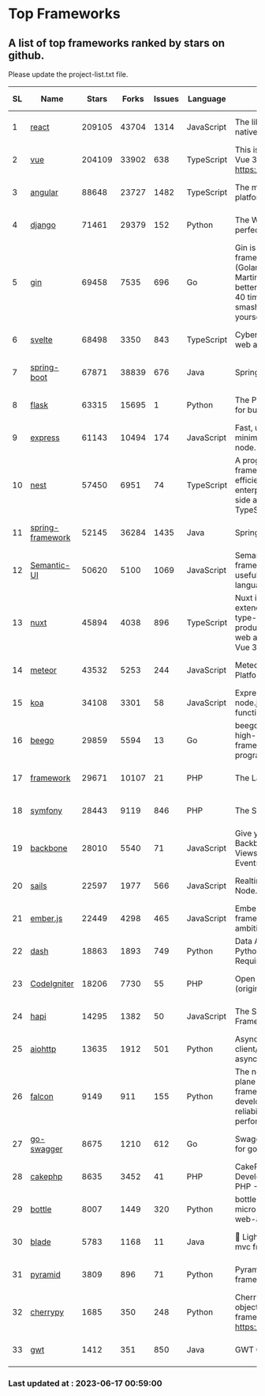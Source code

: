 # Top Frameworks
## A list of top frameworks ranked by stars on github.  
Please update the project-list.txt file.

| SL| Name  | Stars| Forks| Issues | Language | Description | Last Commit |
| --| ------| -----| ---- | ------ | -------- | ----------- | ----------- |
| 1 | [react](https://github.com/facebook/react) | 209105 | 43704 | 1314 | JavaScript | The library for web and native user interfaces | 2023-06-16 13:57:03 |
| 2 | [vue](https://github.com/vuejs/vue) | 204109 | 33902 | 638 | TypeScript | This is the repo for Vue 2. For Vue 3, go to https://github.com/vuejs/core | 2023-04-27 09:43:19 |
| 3 | [angular](https://github.com/angular/angular) | 88648 | 23727 | 1482 | TypeScript | The modern web developer’s platform | 2023-06-16 08:51:10 |
| 4 | [django](https://github.com/django/django) | 71461 | 29379 | 152 | Python | The Web framework for perfectionists with deadlines. | 2023-06-16 17:34:06 |
| 5 | [gin](https://github.com/gin-gonic/gin) | 69458 | 7535 | 696 | Go | Gin is a HTTP web framework written in Go (Golang). It features a Martini-like API with much better performance -- up to 40 times faster. If you need smashing performance, get yourself some Gin. | 2023-06-05 01:52:39 |
| 6 | [svelte](https://github.com/sveltejs/svelte) | 68498 | 3350 | 843 | TypeScript | Cybernetically enhanced web apps | 2023-05-09 18:01:56 |
| 7 | [spring-boot](https://github.com/spring-projects/spring-boot) | 67871 | 38839 | 676 | Java | Spring Boot | 2023-06-16 23:17:59 |
| 8 | [flask](https://github.com/pallets/flask) | 63315 | 15695 | 1 | Python | The Python micro framework for building web applications. | 2023-06-09 16:41:25 |
| 9 | [express](https://github.com/expressjs/express) | 61143 | 10494 | 174 | JavaScript | Fast, unopinionated, minimalist web framework for node. | 2023-05-16 01:53:48 |
| 10 | [nest](https://github.com/nestjs/nest) | 57450 | 6951 | 74 | TypeScript | A progressive Node.js framework for building efficient, scalable, and enterprise-grade server-side applications with TypeScript/JavaScript 🚀 | 2023-06-16 12:45:08 |
| 11 | [spring-framework](https://github.com/spring-projects/spring-framework) | 52145 | 36284 | 1435 | Java | Spring Framework | 2023-06-16 11:40:18 |
| 12 | [Semantic-UI](https://github.com/Semantic-Org/Semantic-UI) | 50620 | 5100 | 1069 | JavaScript | Semantic is a UI component framework based around useful principles from natural language. | 2023-01-11 17:05:32 |
| 13 | [nuxt](https://github.com/nuxt/nuxt) | 45894 | 4038 | 896 | TypeScript | Nuxt is an intuitive and extendable way to create type-safe, performant and production-grade full-stack web apps and websites with Vue 3. | 2023-06-16 20:43:17 |
| 14 | [meteor](https://github.com/meteor/meteor) | 43532 | 5253 | 244 | JavaScript | Meteor, the JavaScript App Platform | 2023-06-01 19:53:32 |
| 15 | [koa](https://github.com/koajs/koa) | 34108 | 3301 | 58 | JavaScript | Expressive middleware for node.js using ES2017 async functions | 2023-05-17 07:50:49 |
| 16 | [beego](https://github.com/beego/beego) | 29859 | 5594 | 13 | Go | beego is an open-source, high-performance web framework for the Go programming language. | 2023-06-15 14:13:28 |
| 17 | [framework](https://github.com/laravel/framework) | 29671 | 10107 | 21 | PHP | The Laravel Framework. | 2023-06-16 21:27:46 |
| 18 | [symfony](https://github.com/symfony/symfony) | 28443 | 9119 | 846 | PHP | The Symfony PHP framework | 2023-06-16 15:41:21 |
| 19 | [backbone](https://github.com/jashkenas/backbone) | 28010 | 5540 | 71 | JavaScript | Give your JS App some Backbone with Models, Views, Collections, and Events | 2023-01-04 11:09:21 |
| 20 | [sails](https://github.com/balderdashy/sails) | 22597 | 1977 | 566 | JavaScript | Realtime MVC Framework for Node.js | 2023-06-16 20:18:02 |
| 21 | [ember.js](https://github.com/emberjs/ember.js) | 22449 | 4298 | 465 | JavaScript | Ember.js - A JavaScript framework for creating ambitious web applications | 2023-06-13 14:05:00 |
| 22 | [dash](https://github.com/plotly/dash) | 18863 | 1893 | 749 | Python | Data Apps & Dashboards for Python. No JavaScript Required. | 2023-06-16 14:24:38 |
| 23 | [CodeIgniter](https://github.com/bcit-ci/CodeIgniter) | 18206 | 7730 | 55 | PHP | Open Source PHP Framework (originally from EllisLab) | 2023-04-07 17:57:13 |
| 24 | [hapi](https://github.com/hapijs/hapi) | 14295 | 1382 | 50 | JavaScript | The Simple, Secure Framework Developers Trust | 2023-04-24 22:09:20 |
| 25 | [aiohttp](https://github.com/aio-libs/aiohttp) | 13635 | 1912 | 501 | Python | Asynchronous HTTP client/server framework for asyncio and Python | 2023-06-09 18:30:52 |
| 26 | [falcon](https://github.com/falconry/falcon) | 9149 | 911 | 155 | Python | The no-magic web data plane API and microservices framework for Python developers, with a focus on reliability, correctness, and performance at scale. | 2023-06-04 18:45:06 |
| 27 | [go-swagger](https://github.com/go-swagger/go-swagger) | 8675 | 1210 | 612 | Go | Swagger 2.0 implementation for go | 2023-06-10 18:01:14 |
| 28 | [cakephp](https://github.com/cakephp/cakephp) | 8635 | 3452 | 41 | PHP | CakePHP: The Rapid Development Framework for PHP - Official Repository | 2023-06-09 20:35:48 |
| 29 | [bottle](https://github.com/bottlepy/bottle) | 8007 | 1449 | 320 | Python | bottle.py is a fast and simple micro-framework for python web-applications. | 2022-09-05 15:24:52 |
| 30 | [blade](https://github.com/lets-blade/blade) | 5783 | 1168 | 11 | Java | :rocket: Lightning fast and elegant mvc framework for Java8 | 2023-06-16 05:18:49 |
| 31 | [pyramid](https://github.com/Pylons/pyramid) | 3809 | 896 | 71 | Python | Pyramid - A Python web framework | 2023-05-11 06:49:29 |
| 32 | [cherrypy](https://github.com/cherrypy/cherrypy) | 1685 | 350 | 248 | Python | CherryPy is a pythonic, object-oriented HTTP framework.      https://cherrypy.dev | 2023-05-04 23:04:12 |
| 33 | [gwt](https://github.com/gwtproject/gwt) | 1412 | 351 | 850 | Java | GWT Open Source Project | 2023-06-10 18:38:46 |

### Last updated at : 2023-06-17 00:59:00
